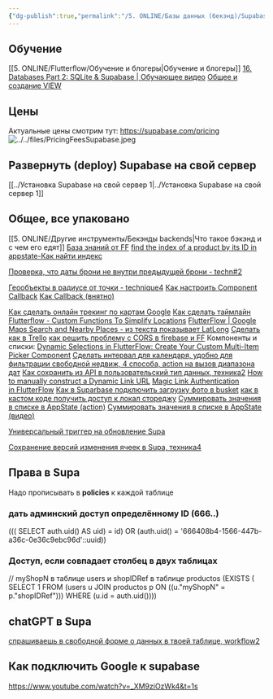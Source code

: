 ```yaml
---
{"dg-publish":true,"permalink":"/5. ONLINE/Базы данных (бекэнд)/Supabase/Supabase FAQ/","created":"2024-11-28T11:07:26.619-03:00","updated":"2024-12-27T10:32:23.775-03:00"}
---
```


## Обучение
[[5. ONLINE/Flutterflow/Обучение и блогеры\|Обучение и блогеры]]
[16. Databases Part 2: SQLite & Supabase | Обучающее видео](https://www.youtube.com/watch?v=f7bAWV6S32E)
[Общее и создание VIEW](https://www.youtube.com/watch?v=1dLSWYD2lso)


## Цены
Актуальные цены смотрим тут:
https://supabase.com/pricing
![../../files/PricingFeesSupabase.jpeg](/img/user/5.%20ONLINE/files/PricingFeesSupabase.jpeg)

## Развернуть (deploy) Supabase на свой сервер
[[../Установка Supabase на свой сервер 1\|../Установка Supabase на свой сервер 1]]

## Общее, все упаковано
[[5. ONLINE/Другие инструменты/Бекэнды backends\|Что такое бэкэнд и с чем его едят]]
[База знаний от FF](https://community.flutterflow.io/knowledge-base)
[find the index of a product by its ID in appstate-Как найти индекс](https://community.flutterflow.io/discussions/post/update-item-index-app-state-CY5XvdriZpnEHEY)

[Проверка, что даты брони не внутри предыдущей брони - techn#2](https://www.youtube.com/watch?v=-l3iRV1WlEM)

[Геообъекты в радиусе от точки - technique4](https://www.youtube.com/watch?v=-l3iRV1WlEM)
[Как настроить Component Callback](https://www.youtube.com/watch?v=kzlnU6M6-9g)
[Как Callback (внятно)](https://www.youtube.com/watch?v=Z-MDcSer5As)

[Как сделать онлайн трекинг по картам Google](https://blog.flutterflow.io/live-tracking-google-maps-driver/)
[Как сделать таймлайн](https://www.youtube.com/watch?v=A6c_bvYQqSM)
[Flutterflow - Custom Functions To Simplify Locations](https://www.youtube.com/watch?v=23NM9JyRjQg)
[FlutterFlow | Google Maps Search and Nearby Places - из текста показывает LatLong](https://www.youtube.com/watch?v=29Oz0LI8j68)
[Сделать как в Trello](https://www.youtube.com/watch?v=pmqZAkZv-to)
[как решить проблему с CORS в firebase и FF](https://docs.flutterflow.io/actions/actions/utilities/upload-data#web-access-for-pdfs-and-other-files)
Компоненты и списки:
[Dynamic Selections in FlutterFlow: Create Your Custom Multi-Item Picker Component](https://www.youtube.com/watch?v=FV5Xw8LnpJE)
[Сделать интервал для календаря, удобно для фильтрации свободной недвиж, 4 способа, action на вызов диапазона дат](https://www.youtube.com/watch?v=kHUq8dIMy34)
[Как сохранить из API в пользовательский тип данных, техника2](https://www.youtube.com/watch?v=AzYHCgJrwmY)
[How to manually construct a Dynamic Link URL](https://www.youtube.com/watch?v=68yRbGtrWaE)
[Magic Link Authentication in FlutterFlow](https://www.youtube.com/watch?v=dc3aX52kpiE)
[Как в Suparbase подключить загрузку фото в busket](https://www.youtube.com/watch?v=jM7OfHD8J6E)
[как в кастом коде получить доступ к локал стореджу](https://community.flutterflow.io/widgets-and-design/post/custom-widget-and-ffappstate-KEqkOSuiJE6B7W7)
[Суммировать значения в списке в AppState (action)](https://rapidmvp.co/how-to-sum-values-of-flutterflow-variables/)
[Суммировать значения в списке в AppState (видео)](https://www.youtube.com/watch?v=VYC5vwnIpzQ)

[Универсальный триггер на обновление Supa](https://youtu.be/PhAI000IbBU?si=vOTz6VRoGEyqFE_6)

[Сохранение версий изменения ячеек в Supa, техника4](https://www.youtube.com/watch?v=YnjOl4sYYaY)




## Права в Supa
Надо прописывать в **policies** к каждой таблице
### дать админский доступ определённому ID (666..)
((( SELECT auth.uid() AS uid) = id) OR (auth.uid() = '666408b4-1566-447b-a36c-0e36c9ebc96d'::uuid))
### Доступ, если совпадает столбец в двух таблицах
// myShopN в таблице users и shopIDRef в таблице productos
(EXISTS ( SELECT 1
FROM (users u
JOIN productos p ON ((u."myShopN" = p."shopIDRef")))
WHERE (u.id = auth.uid())))

## chatGPT в Supa
[спрашиваешь в свободной форме о данных в твоей таблице, workflow2](https://www.youtube.com/watch?v=Q1M1e7FpuuU)


## Как подключить Google к supabase
https://www.youtube.com/watch?v=_XM9ziOzWk4&t=1s